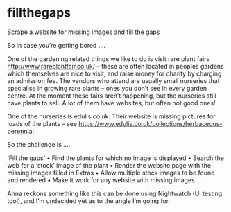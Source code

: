 # fillthegaps
Scrape a website for missing images and fill the gaps

So in case you’re getting bored ....

One of the gardening related things we like to do is visit rare plant fairs http://www.rareplantfair.co.uk/ – these are often located in peoples gardens which themselves are nice to visit, and raise money for charity by charging an admission fee. The vendors who attend are usually small nurseries that specialise in growing rare plants – ones you don’t see in every garden centre. At the moment these fairs aren’t happening, but the nurseries still have plants to sell. A lot of them have websites, but often not good ones! 

One of the nurseries is edulis.co.uk. Their website is missing pictures for loads of the plants – see https://www.edulis.co.uk/collections/herbaceous-perennial

So the challenge is ....

‘Fill the gaps’
•	Find the plants for which no image is displayed
•	Search the web for a ‘stock’ image of the plant
•	Render the website page with the missing images filled in
Extras
•	Allow multiple stock images to be found and rendered
•	Make it work for any website with missing images

Anna reckons something like this can be done using Nightwatch (UI testing tool), and I’m undecided yet as to the angle I’m going for.

